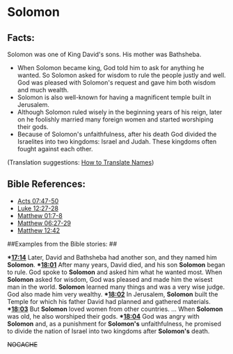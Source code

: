 # Solomon #

## Facts: ##

Solomon was one of King David's sons. His mother was Bathsheba.

* When Solomon became king, God told him to ask for anything he wanted. So Solomon asked for wisdom to rule the people justly and well. God was pleased with Solomon's request and gave him both wisdom and much wealth.
* Solomon is also well-known for having a magnificent temple built in Jerusalem.
* Although Solomon ruled wisely in the beginning years of his reign, later on he foolishly married many foreign women and started worshiping their gods. 
* Because of Solomon's unfaithfulness, after his death God divided the Israelites into two kingdoms: Israel and Judah. These kingdoms often fought against each other.

(Translation suggestions: [How to Translate Names](en/ta-vol1/translate/man/translate-names))



## Bible References: ##

* [Acts 07:47-50](en/tn/act/help/07/47)
* [Luke 12:27-28](en/tn/luk/help/12/27)
* [Matthew 01:7-8](en/tn/mat/help/01/07)
* [Matthew 06:27-29](en/tn/mat/help/06/27)
* [Matthew 12:42](en/tn/mat/help/12/42)

##Examples from the Bible stories: ##

  __*[17:14](en/tn/obs/help/17/14)__ Later,  David and Bathsheba had another son, and they named him __Solomon__.
  __*[18:01](en/tn/obs/help/18/01)__ After many years, David died, and his son __Solomon__ began to rule. God spoke to __Solomon__ and asked him what he wanted most. When __Solomon__ asked for wisdom, God was pleased and made him the wisest man in the world. __Solomon__ learned many things and was a very wise judge. God also made him very wealthy.
  __*[18:02](en/tn/obs/help/18/02)__ In Jerusalem, __Solomon__ built the Temple for which his father David had planned and gathered materials.
  __*[18:03](en/tn/obs/help/18/03)__ But __Solomon__ loved women from other countries. ... When __Solomon__ was old, he also worshiped their gods.
  __*[18:04](en/tn/obs/help/18/04)__ God was angry with __Solomon__ and, as a punishment for __Solomon's__ unfaithfulness, he promised to divide the nation of Israel into two kingdoms after __Solomon's__ death.



~~NOCACHE~~